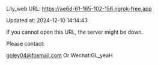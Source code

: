 Lily_web URL: https://ae6d-61-165-102-156.ngrok-free.app

Updated at: 2024-12-10 14:14:43

If you cannot open this URL, the server might be down.

Please contact: 

goley04@foxmail.com Or Wechat:GL_yeaH